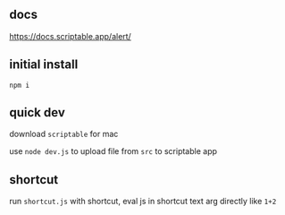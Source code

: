 ## docs

https://docs.scriptable.app/alert/

## initial install

`npm i`

## quick dev

download `scriptable` for mac

use `node dev.js` to upload file from `src` to scriptable app

## shortcut

run `shortcut.js` with shortcut, eval js in shortcut text arg directly like `1+2`
